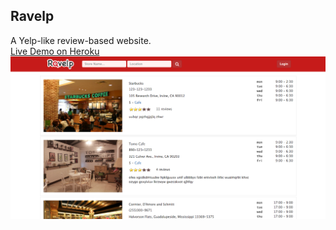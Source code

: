 Ravelp 
------
A Yelp-like review-based website.  
[Live Demo on Heroku](https://ravelp.herokuapp.com/)
![Ravelp](https://github.com/chunyenHuang/ravelp/blob/master/screenshot.png) 
